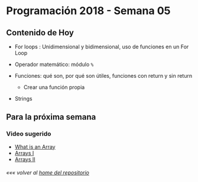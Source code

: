 # Programación 2018 - Semana 05
## Contenido de Hoy

* For loops : Unidimensional y bidimensional, uso de funciones en un For Loop
* Operador matemático: módulo `%`

* Funciones: qué son, por qué son útiles, funciones con return y sin return
  * Crear una función propia

* Strings

## Para la próxima semana

### Video sugerido
* [What is an Array](https://www.youtube.com/watch?v=NptnmWvkbTw)
* [Arrays I](https://www.acamica.com/clases/391/programacion-creativa-con-processing/arrays)
* [Arrays II](https://www.acamica.com/clases/410/programacion-creativa-con-processing/arrays-ii)

###### *««« volver al [home del repositorio](https://github.com/Franzel/UDD_Programacion_2018_1sem_1)*
